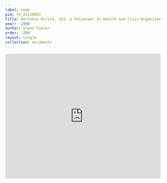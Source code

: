 ```yaml
---
label: nope
pid: fk_31110003
title: Hortense Hirsch, 103, a Volunteer In Health and Civic Organizations
year: '1990'
author: Glenn Fowler
order: '209'
layout: single
collection: documents
---
```

<iframe src="https://northwestern.app.box.com/embed/s/f94np8o2ogs547r61ptpscl679xkoi0w?sortColumn=date&view=list" width="500" height="400" frameborder="0" allowfullscreen webkitallowfullscreen msallowfullscreen></iframe>
